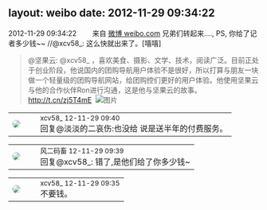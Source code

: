 layout: weibo
date: 2012-11-29 09:34:22
---
<meta name="referrer" content="no-referrer" />

2012-11-29 09:34:22  &nbsp;&nbsp;&nbsp;&nbsp;&nbsp;&nbsp; 来自 <a href="http://weibo.com/" rel="nofollow">微博 weibo.com</a>
兄弟们转起来...., PS, 你给了记者多少钱~~ //@xcv58_: 这么快就出来了。[嘻嘻]
>  @坚果云: @xcv58_ ，喜欢美食、摄影、文学、技术，阅读广泛。目前正处于创业阶段，他说国内的团购导航用户体验不是很好，所以打算与朋友一块做一个轻量级的团购导航网站，给团购控们更好的用户体验。他使用坚果云与他的合作伙伴Ron进行沟通，这是他与坚果云的故事。http://t.cn/zj5T4mE ​​​
>  ![图片](https://ww1.sinaimg.cn/large/986994bbjw1dzbkjka5adj.jpg)

<table style="width: 100%;">
  <tr>
    <td style="width: 40px;"><img style="border-radius:50%" src="https://tva3.sinaimg.cn/crop.0.0.1242.1242.50/801f7e9ajw8f3peekcgoqj20yi0yidg9.jpg?KID=imgbed,tva&Expires=1624465829&ssig=71H025fubK"></td>
    <td colspan="2"><small>xcv58_ 12-11-29 09:40</small><br/>回复@淡淡的二哀伤:也没给 说是送半年的付费服务。</td>
  </tr>
</table>

<table style="width: 100%;">
  <tr>
    <td style="width: 40px;"><img style="border-radius:50%" src="https://tva3.sinaimg.cn/crop.0.0.639.639.50/6d2a6003jw8f3idy69w2gj20hs0hrt9g.jpg?KID=imgbed,tva&Expires=1624465829&ssig=sg5dzBRj8i"></td>
    <td colspan="2"><small>风二码畜 12-11-29 09:39</small><br/>回复@xcv58_: 错了,是他们给了你多少钱~</td>
  </tr>
</table>

<table style="width: 100%;">
  <tr>
    <td style="width: 40px;"><img style="border-radius:50%" src="https://tva3.sinaimg.cn/crop.0.0.1242.1242.50/801f7e9ajw8f3peekcgoqj20yi0yidg9.jpg?KID=imgbed,tva&Expires=1624465829&ssig=71H025fubK"></td>
    <td colspan="2"><small>xcv58_ 12-11-29 09:35</small><br/>不要钱。</td>
  </tr>
</table>
